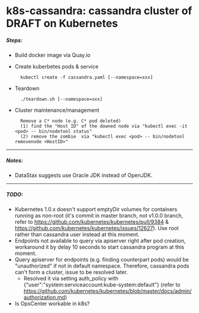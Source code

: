 # k8s-cassandra: cassandra cluster of DRAFT on Kubernetes
##### Steps:
* Build docker image via Quay.io
* Create kuberbetes pods & service

	    kubectl create -f cassandra.yaml [--namespace=xxx]
* Teardown

    	./teardown.sh [--namespace=xxx]
* Cluster maintenance/management 

        Remove a C* node (e.g. C* pod deleted)
        (1) find the "Host ID" of the downed node via "kubectl exec -it <pod> -- bin/nodetool status"
        (2) remove the zombie  via "kubectl exec <pod> -- bin/nodetool removenode <HostID>"

-----
##### Notes:
* DataStax suggests use Oracle JDK instead of OpenJDK.

-----
##### TODO:
* Kubernetes 1.0.x doesn't support emptyDir volumes for containers running as non-root (it's commit in master branch, not v1.0.0 branch, refer to https://github.com/kubernetes/kubernetes/pull/9384 & https://github.com/kubernetes/kubernetes/issues/12627). Use root rather than cassandra user instead at this moment.
* Endpoints not available to query via apiserver right after pod creation, workaround it by delay 10 seconds to start cassandra program at this moment.
* Query apiserver for endpoints (e.g. finding counterpart pods) would be "unauthorized" if not in default namespace. Therefore, cassandra pods can't form a cluster, issue to be resolved later.
    * Resolved it via setting auth_policy with {"user":"system:serviceaccount:kube-system:default"} (refer to https://github.com/kubernetes/kubernetes/blob/master/docs/admin/authorization.md)   
* Is OpsCenter workable in k8s?
